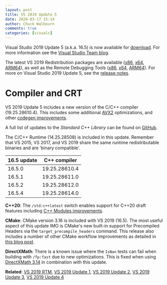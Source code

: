 ```yaml
---
layout: post
title: VS 2019 Update 5
date: 2020-03-17 15:14
author: Chuck Walbourn
comments: true
categories: [visualc]
---
```


Visual Studio 2019 Update 5 (a.k.a. 16.5) is now available for [download](https://visualstudio.microsoft.com/downloads/). For more information see the [Visual Studio Team blog](https://devblogs.microsoft.com/visualstudio/visual-studio-2019-version-16-5/).
<!--more-->

The latest VS 2019 Redistribution packages are available ([x86](https://aka.ms/vs/16/release/VC_redist.x86.exe), [x64](https://aka.ms/vs/16/release/VC_redist.x64.exe), [ARM64](https://aka.ms/vs/16/release/VC_redist.arm64.exe)), as well as the Remote Debugging Tools ([x86](https://aka.ms/vs/16/release/RemoteTools.x86ret.enu.exe), [x64](https://aka.ms/vs/16/release/RemoteTools.amd64ret.enu.exe), [ARM64](https://aka.ms/vs/16/release/RemoteTools.arm64ret.enu.exe)). For more on Visual Studio 2019 Update 5, see the [release notes](https://docs.microsoft.com/en-us/visualstudio/releases/2019/release-notes).

<h1>Compiler and CRT</h1>

VS 2019 Update 5 includes a new version of the C/C++ compiler (19.25.28610.4). This includes some additional [AVX2](https://devblogs.microsoft.com/cppblog/avx2-floating-point-improvements-in-visual-studio-2019-version-16-5/) optimizations, and other [codegen improvements](https://devblogs.microsoft.com/cppblog/msvc-backend-updates-in-visual-studio-2019-version-16-5/).

A full list of updates to the *Standard C++ Library* can be found on [GitHub](https://github.com/microsoft/STL/wiki/Changelog#shipped-in-vs-2019-165).

The C/C++ Runtime (14.25.28508) is included in this update. Remember that VS 2015, VS 2017, and VS 2019 share the same runtime redistributable binaries and are 'binary compatible'.

16.5 update | C++ compiler
--|--
16.5.0 | 19.25.28610.4
16.5.1 | 19.25.28611.0
16.5.2 | 19.25.28612.0
16.5.4 | 19.25.28614.0

<strong>C++20</strong>: The ``/std:c++latest`` switch enables support for C++20 draft features including [C++ Modules improvements](https://devblogs.microsoft.com/cppblog/c-modules-conformance-improvements-with-msvc-in-visual-studio-2019-16-5/).

<strong>CMake</strong>: CMake version 3.16 is included with VS 2019 (16.5). The most useful aspect of this update IMO is CMake's new built-in support for Precompiled Headers via the ``target_precompile_headers`` command. This release also includes a number of other CMake workflow improvements as detailed in [this blog post](https://devblogs.microsoft.com/cppblog/easily-add-remove-and-rename-files-and-targets-in-cmake-projects/).

<strong>DirectXMath</strong>: There is a known issue where the <code>IsNan</code> tests can fail when building with <code>/fp:fast</code> due to new optimizations. This is fixed when using [DirectXMath 3.14](https://walbourn.github.io/directxmath-3.14/) in combination with this update.

<strong>Related</strong>: <a href="https://walbourn.github.io/visual-studio-2019/">VS 2019 RTM</a>, <a href="https://walbourn.github.io/vs-2019-update-1/">VS 2019 Update 1</a>, <a href="https://walbourn.github.io/vs-2019-update-2/">VS 2019 Update 2</a>, <a href="https://walbourn.github.io/vs-2019-update-3/">VS 2019 Update 3</a>, <a href="https://walbourn.github.io/vs-2019-update-4/">VS 2019 Update 4</a>
